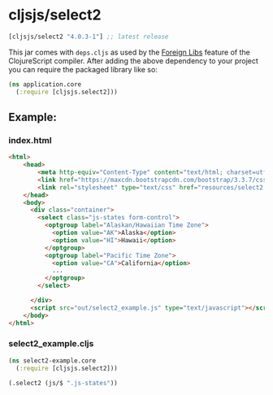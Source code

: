 # cljsjs/select2

[](dependency)
```clojure
[cljsjs/select2 "4.0.3-1"] ;; latest release
```
[](/dependency)

This jar comes with `deps.cljs` as used by the [Foreign Libs][flibs] feature
of the ClojureScript compiler. After adding the above dependency to your project
you can require the packaged library like so:

```clojure
(ns application.core
  (:require [cljsjs.select2]))
```

[flibs]: https://clojurescript.org/reference/packaging-foreign-deps

## Example:

### index.html

```html
<html>
    <head>
        <meta http-equiv="Content-Type" content="text/html; charset=utf-8" />
        <link href="https://maxcdn.bootstrapcdn.com/bootstrap/3.3.7/css/bootstrap.min.css" rel="stylesheet" integrity="sha384-BVYiiSIFeK1dGmJRAkycuHAHRg32OmUcww7on3RYdg4Va+PmSTsz/K68vbdEjh4u" crossorigin="anonymous">
        <link rel="stylesheet" type="text/css" href="resources/select2.css">
    </head>
    <body>
      <div class="container">
        <select class="js-states form-control">
          <optgroup label="Alaskan/Hawaiian Time Zone">
            <option value="AK">Alaska</option>
            <option value="HI">Hawaii</option>
          </optgroup>
          <optgroup label="Pacific Time Zone">
            <option value="CA">California</option>
            ...
          </optgroup>
        </select>

      </div>
      <script src="out/select2_example.js" type="text/javascript"></script>
    </body>
</html>
```

### select2_example.cljs

```clojure
(ns select2-example.core
  (:require [cljsjs.select2]))

(.select2 (js/$ ".js-states"))
```
